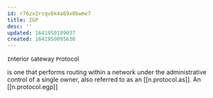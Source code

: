 ```yaml
---
id: r76zx2rcqv6k4a69x0bwme7
title: IGP
desc: ''
updated: 1641950189037
created: 1641950095630
---
```



`I`nterior `G`ateway `P`rotocol

is one that performs routing within a network under the administrative control of a single owner, also referred to as an [[n.protocol.as]]. An [[n.protocol.egp]]

